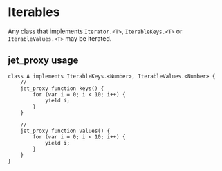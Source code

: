 # Iterables

Any class that implements `Iterator.<T>`, `IterableKeys.<T>` or `IterableValues.<T>` may be iterated.

## jet_proxy usage

```
class A implements IterableKeys.<Number>, IterableValues.<Number> {
    //
    jet_proxy function keys() {
        for (var i = 0; i < 10; i++) {
            yield i;
        }
    }

    //
    jet_proxy function values() {
        for (var i = 0; i < 10; i++) {
            yield i;
        }
    }
}
```